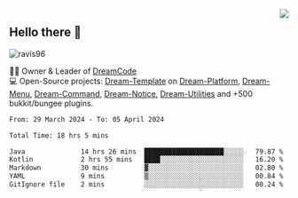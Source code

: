 <img align='right' src="https://github-readme-stats.vercel.app/api?username=Ravis96&show_icons=true">

## Hello there 👋
<p align="left"> <img src="https://komarev.com/ghpvc/?username=ravis96&label=Profile%20views&color=0e75b6&style=flat" alt="ravis96" /> </p>

👨‍💻 Owner & Leader of [DreamCode](https://github.com/DreamPoland) <br>
💻 Open-Source projects: [Dream-Template](https://github.com/DreamPoland/dream-template) on [Dream-Platform](https://github.com/DreamPoland/dream-platform), [Dream-Menu](https://github.com/DreamPoland/dream-menu), [Dream-Command](https://github.com/DreamPoland/dream-command), [Dream-Notice](https://github.com/DreamPoland/dream-notice), [Dream-Utilities](https://github.com/DreamPoland/dream-utilities) and +500 bukkit/bungee plugins.

<!--START_SECTION:waka-->

```txt
From: 29 March 2024 - To: 05 April 2024

Total Time: 18 hrs 5 mins

Java              14 hrs 26 mins  ████████████████████░░░░░   79.87 %
Kotlin            2 hrs 55 mins   ████░░░░░░░░░░░░░░░░░░░░░   16.20 %
Markdown          30 mins         ▓░░░░░░░░░░░░░░░░░░░░░░░░   02.80 %
YAML              9 mins          ▒░░░░░░░░░░░░░░░░░░░░░░░░   00.84 %
GitIgnore file    2 mins          ░░░░░░░░░░░░░░░░░░░░░░░░░   00.24 %
```

<!--END_SECTION:waka-->
